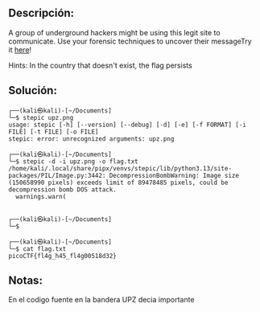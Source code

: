 ## Descripción:
A group of underground hackers might be using this legit site to communicate. Use your forensic techniques to uncover their messageTry it [here](http://standard-pizzas.picoctf.net:61173/)!

Hints:
In the country that doesn't exist, the flag persists
## Solución:
```
┌──(kali㉿kali)-[~/Documents]
└─$ stepic upz.png                    
usage: stepic [-h] [--version] [--debug] [-d] [-e] [-f FORMAT] [-i FILE] [-t FILE] [-o FILE]
stepic: error: unrecognized arguments: upz.png
                                                                                                                                                                                                                                            
┌──(kali㉿kali)-[~/Documents]
└─$ stepic -d -i upz.png -o flag.txt
/home/kali/.local/share/pipx/venvs/stepic/lib/python3.13/site-packages/PIL/Image.py:3442: DecompressionBombWarning: Image size (150658990 pixels) exceeds limit of 89478485 pixels, could be decompression bomb DOS attack.
  warnings.warn(

                                                                                                                                                                                                                                            
┌──(kali㉿kali)-[~/Documents]
└─$ 
                                                                                                                                                                                                                                            
┌──(kali㉿kali)-[~/Documents]
└─$ cat flag.txt 
picoCTF{fl4g_h45_fl4g00518d32}                                                                                                                                                                                                                                            
```

## Notas:
En el codigo fuente en la bandera UPZ decia importante

